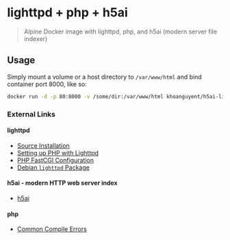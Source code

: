 # lighttpd + php + h5ai

> Alpine Docker image with lighttpd, php, and h5ai (modern server file indexer)

## Usage
Simply mount a volume or a host directory to `/var/www/html` and bind container port 8000, like so:

``` bash
docker run -d -p 80:8000 -v /some/dir:/var/www/html khoanguyent/h5ai-lighttpd
```

### External Links

#### lighttpd

+ [Source Installation](http://redmine.lighttpd.net/projects/lighttpd/wiki/InstallFromSource)
+ [Setting up PHP with Lighttpd](http://redmine.lighttpd.net/projects/lighttpd/wiki/TutorialLighttpdAndPHP#Configuration)
+ [PHP FastCGI Configuration](https://www.cyberciti.biz/tips/lighttpd-php-fastcgi-configuration.html)
+ [Debian `lighttpd` Package](https://anonscm.debian.org/cgit/pkg-lighttpd/lighttpd.git/tree/debian)

#### h5ai - modern HTTP web server index
+ [h5ai](https://larsjung.de/h5ai)

#### php

+ [Common Compile Errors](https://www.crybit.com/20-common-php-compilation-errors-and-fix-unix)